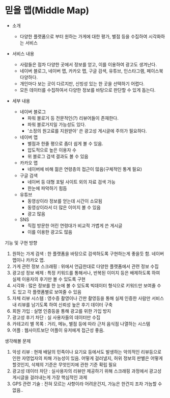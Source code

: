 # 믿을 맵(Middle Map)

- 소개 
    - 다양한 플랫폼으로 부터 원하는 가게에 대한 평가, 별점 등을 수집하여 시각화하는 서비스
- 서비스 내용
    - 사람들은 점차 다양한 곳에서 정보를 얻고, 이를 이용하여 광고도 생겨난다.
    - 네이버 블로그, 네이버 맵, 카카오 맵, 구글 검색, 유튜브, 인스타그램, 페이스북 다양하다.
    - 개인마다 보는 곳이 다르지만, 신빙성 있는 한 곳을 선택하기 어렵다.
    - 모든 데이터를 수집하여서 다양한 정보를 바탕으로 판단할 수 있게 돕는다.



- 세부 내용
    - 네이버 블로그
        - 파워 블로거 등 전문적인(?) 리뷰어들이 존재한다.
        - 파워 블로거지일 가능성도 있다.
        - '소정의 원고료를 지원받아' 쓴 광고성 게시글에 주의가 필요하다.
    - 네이버 맵
        - 별점과 한줄 평으로 좀더 쉽게 볼 수 있음.
        - 압도적으로 높은 이용자 수
        - 위 블로그 검색 결과도 볼 수 있음
    - 카카오 맵
        - 네이버에 비해 젊은 연령층의 접근이 많음(구체적인 통계 필요)
    - 구글 검색
        - 네이버 등 대형 포털 사이트 외의 자료 검색 가능
        - 한눈에 파악하기 힘듬
    - 유튜브
        - 동영상이라 정보를 얻는데 시간이 소모됨
        - 동영상이라서 더 많은 이미지 볼 수 있음
        - 광고 많음
    - SNS
        - 직접 방문한 어린 연령대가 비교적 가볍게 쓴 게시글
        - 이를 이용한 광고도 많음



기능 및 구현 방향 

1. 원하는 가게 검색 : 한 플랫폼을 바탕으로 검색하도록 구현하는게 좋을듯 함. 네이버 맵이나 카카오 맵.
2. 가게 관련 정보 스크래핑 : 위에서 언급한대로 다양한 플랫폼에서 관련 정보 수집
3. 광고성 정보 배제 : 특정 키워드를 통해서나, 반복된 이미지 등은 배제하도록 하여 실제 이용자의 후기만 볼 수 있도록 구현
4. 시각화 : 많은 정보를 한 눈에 볼 수 있도록 빅데이터 형식으로 키워드만 보여줄 수도 있고 각 플랫폼별로 보여줄 수 있음
5. 자체 리뷰 시스템 : 영수증 촬영이나 간판 촬영등을 통해 실제 인증한 사람만 서비스 내 리뷰를 남기도록 하여 신뢰성 높은 후기 데이터 구축
6. 회원 가입 : 실명 인증등을 통해 광고를 위한 가입 방지
7. 광고성 후기 차단 : 실 사용자들의 데이터만 수집
8. 카테고리 별 목록 : 거리, 메뉴, 별점 등에 따라 근처 음식점 나열하는 시스템
9. 어플 : 웹사이트보단 어플이 유저에게 접근성 좋음.



생각해볼 문제

1. 악성 리뷰 : 현재 배달의 민족이나 요기요 등에서도 발생하는 악의적인 리뷰등으로 인한 자영업자의 피해 가능성이 있음. 어떻게 걸러낼지, 허위 정보의 판별은 어떻게 할것인지, 삭제의 기준은 무엇인지에 관한 기준 확립 필요
2. 광고성 데이터 차단 : 실사용자의 리뷰만 제공하기 위해 스크래핑 과정에서 광고성 게시글을 걸러내는게 가장 핵심적인 과제
3. GPS 관련 기술 : 전혀 모르는 사항이라 어려운건지, 가능은 한건지 조차 가늠할 수 없음..

